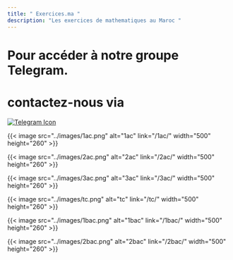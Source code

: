 ```yaml
---
title: " Exercices.ma "
description: "Les exercices de mathematiques au Maroc "
---
```

# Pour accéder à notre groupe Telegram. 
# contactez-nous via 
[![Telegram Icon](https://cdn-icons-png.flaticon.com/64/2111/2111646.png)](https://t.me/exercicesma)

{{< image src="../images/1ac.png" alt="1ac" link="/1ac/" width="500" height="260" >}}

{{< image src="../images/2ac.png" alt="2ac" link="/2ac/" width="500" height="260" >}}

{{< image src="../images/3ac.png" alt="3ac" link="/3ac/" width="500" height="260" >}}

{{< image src="../images/tc.png" alt="tc" link="/tc/" width="500" height="260" >}}

{{< image src="../images/1bac.png" alt="1bac" link="/1bac/" width="500" height="260" >}}

{{< image src="../images/2bac.png" alt="2bac" link="/2bac/" width="500" height="260" >}}
